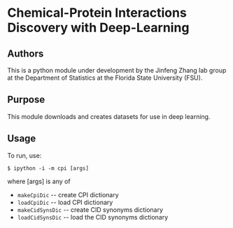 # Chemical-Protein Interactions Discovery with Deep-Learning

## Authors

This is a python module under development by the Jinfeng Zhang lab group at the Department of Statistics at the Florida State University (FSU).

## Purpose

This module downloads and creates datasets for use in deep learning.

## Usage

To run, use:

`$ ipython -i -m cpi [args]`

where [args] is any of

* `makeCpiDic`          -- create CPI dictionary
* `loadCpiDic`          -- load CPI dictionary
* `makeCidSynsDic`      -- create CID synonyms dictionary
* `loadCidSynsDic`      -- load the CID synonyms dictionary
